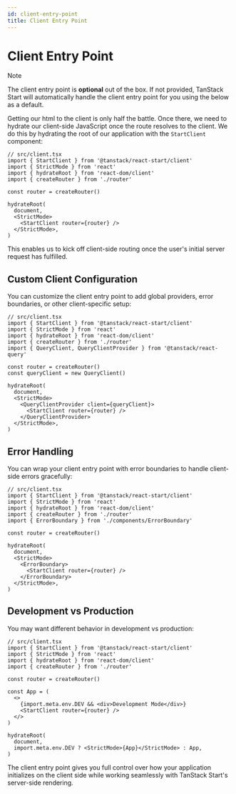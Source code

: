 ```yaml
---
id: client-entry-point
title: Client Entry Point
---
```


# Client Entry Point

> [!NOTE]
> The client entry point is **optional** out of the box. If not provided, TanStack Start will automatically handle the client entry point for you using the below as a default.

Getting our html to the client is only half the battle. Once there, we need to hydrate our client-side JavaScript once the route resolves to the client. We do this by hydrating the root of our application with the `StartClient` component:

```tsx
// src/client.tsx
import { StartClient } from '@tanstack/react-start/client'
import { StrictMode } from 'react'
import { hydrateRoot } from 'react-dom/client'
import { createRouter } from './router'

const router = createRouter()

hydrateRoot(
  document,
  <StrictMode>
    <StartClient router={router} />
  </StrictMode>,
)
```

This enables us to kick off client-side routing once the user's initial server request has fulfilled.

## Custom Client Configuration

You can customize the client entry point to add global providers, error boundaries, or other client-specific setup:

```tsx
// src/client.tsx
import { StartClient } from '@tanstack/react-start/client'
import { StrictMode } from 'react'
import { hydrateRoot } from 'react-dom/client'
import { createRouter } from './router'
import { QueryClient, QueryClientProvider } from '@tanstack/react-query'

const router = createRouter()
const queryClient = new QueryClient()

hydrateRoot(
  document,
  <StrictMode>
    <QueryClientProvider client={queryClient}>
      <StartClient router={router} />
    </QueryClientProvider>
  </StrictMode>,
)
```

## Error Handling

You can wrap your client entry point with error boundaries to handle client-side errors gracefully:

```tsx
// src/client.tsx
import { StartClient } from '@tanstack/react-start/client'
import { StrictMode } from 'react'
import { hydrateRoot } from 'react-dom/client'
import { createRouter } from './router'
import { ErrorBoundary } from './components/ErrorBoundary'

const router = createRouter()

hydrateRoot(
  document,
  <StrictMode>
    <ErrorBoundary>
      <StartClient router={router} />
    </ErrorBoundary>
  </StrictMode>,
)
```

## Development vs Production

You may want different behavior in development vs production:

```tsx
// src/client.tsx
import { StartClient } from '@tanstack/react-start/client'
import { StrictMode } from 'react'
import { hydrateRoot } from 'react-dom/client'
import { createRouter } from './router'

const router = createRouter()

const App = (
  <>
    {import.meta.env.DEV && <div>Development Mode</div>}
    <StartClient router={router} />
  </>
)

hydrateRoot(
  document,
  import.meta.env.DEV ? <StrictMode>{App}</StrictMode> : App,
)
```

The client entry point gives you full control over how your application initializes on the client side while working seamlessly with TanStack Start's server-side rendering.
